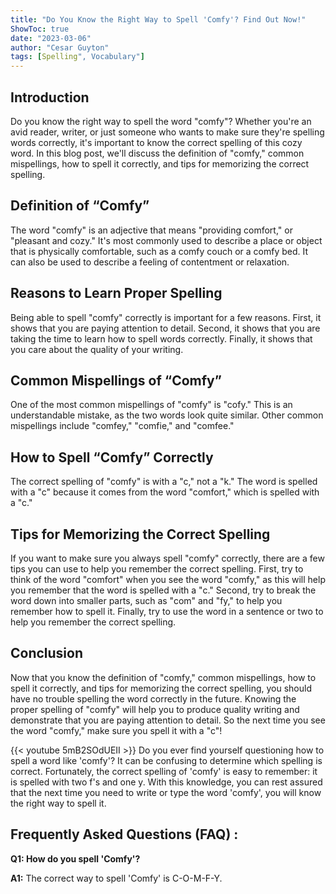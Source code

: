 ```yaml
---
title: "Do You Know the Right Way to Spell 'Comfy'? Find Out Now!"
ShowToc: true 
date: "2023-03-06"
author: "Cesar Guyton" 
tags: [Spelling", Vocabulary"]
---
```

## Introduction
Do you know the right way to spell the word "comfy"? Whether you're an avid reader, writer, or just someone who wants to make sure they're spelling words correctly, it's important to know the correct spelling of this cozy word. In this blog post, we'll discuss the definition of "comfy," common mispellings, how to spell it correctly, and tips for memorizing the correct spelling. 

## Definition of “Comfy”
The word "comfy" is an adjective that means "providing comfort," or "pleasant and cozy." It's most commonly used to describe a place or object that is physically comfortable, such as a comfy couch or a comfy bed. It can also be used to describe a feeling of contentment or relaxation. 

## Reasons to Learn Proper Spelling
Being able to spell "comfy" correctly is important for a few reasons. First, it shows that you are paying attention to detail. Second, it shows that you are taking the time to learn how to spell words correctly. Finally, it shows that you care about the quality of your writing. 

## Common Mispellings of “Comfy”
One of the most common mispellings of "comfy" is "cofy." This is an understandable mistake, as the two words look quite similar. Other common mispellings include "comfey," "comfie," and "comfee." 

## How to Spell “Comfy” Correctly
The correct spelling of "comfy" is with a "c," not a "k." The word is spelled with a "c" because it comes from the word "comfort," which is spelled with a "c." 

## Tips for Memorizing the Correct Spelling
If you want to make sure you always spell "comfy" correctly, there are a few tips you can use to help you remember the correct spelling. First, try to think of the word "comfort" when you see the word "comfy," as this will help you remember that the word is spelled with a "c." Second, try to break the word down into smaller parts, such as "com" and "fy," to help you remember how to spell it. Finally, try to use the word in a sentence or two to help you remember the correct spelling. 

## Conclusion
Now that you know the definition of "comfy," common mispellings, how to spell it correctly, and tips for memorizing the correct spelling, you should have no trouble spelling the word correctly in the future. Knowing the proper spelling of "comfy" will help you to produce quality writing and demonstrate that you are paying attention to detail. So the next time you see the word "comfy," make sure you spell it with a "c"!

{{< youtube 5mB2SOdUEII >}} 
Do you ever find yourself questioning how to spell a word like 'comfy'? It can be confusing to determine which spelling is correct. Fortunately, the correct spelling of 'comfy' is easy to remember: it is spelled with two f's and one y. With this knowledge, you can rest assured that the next time you need to write or type the word 'comfy', you will know the right way to spell it.

## Frequently Asked Questions (FAQ) :
**Q1: How do you spell 'Comfy'?**

**A1:** The correct way to spell 'Comfy' is C-O-M-F-Y.





